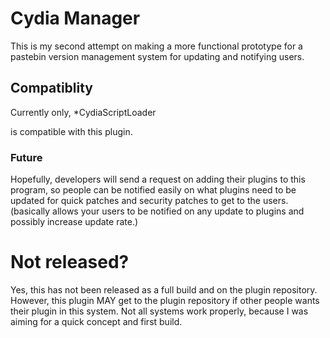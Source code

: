 # Cydia Manager
This is my second attempt on making a more functional
prototype for a pastebin version management system for updating and notifying
users.

## Compatiblity
Currently only,
      *CydiaScriptLoader

is compatible with this plugin.

### Future
Hopefully, developers will send a request on adding their plugins to
this program, so people can be notified easily on what plugins need to be updated
for quick patches and security patches to get to the users.
(basically allows your users to be notified on any update to plugins and possibly increase
update rate.)

# Not released?
Yes, this has not been released as a full build and on the plugin repository.
However, this plugin MAY get to the plugin repository if other people
wants their plugin in this system. Not all systems work properly, because I was
aiming for a quick concept and first build. 

